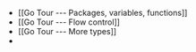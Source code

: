 - [[Go Tour --- Packages, variables, functions]]
- [[Go Tour ---  Flow control]]
- [[Go Tour --- More types]]
-